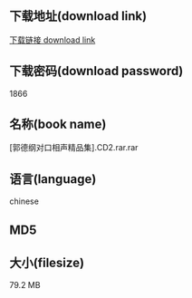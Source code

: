 ## 下载地址(download link)
[下载链接 download link](https://tutu365.netlify.app/?s=%5B%E9%83%AD%E5%BE%B7%E7%BA%B2%E5%AF%B9%E5%8F%A3%E7%9B%B8%E5%A3%B0%E7%B2%BE%E5%93%81%E9%9B%86%5D.CD2.rar)

## 下载密码(download password)
1866

## 名称(book name)
[郭德纲对口相声精品集].CD2.rar.rar

## 语言(language)
chinese

## MD5


## 大小(filesize)
79.2 MB
